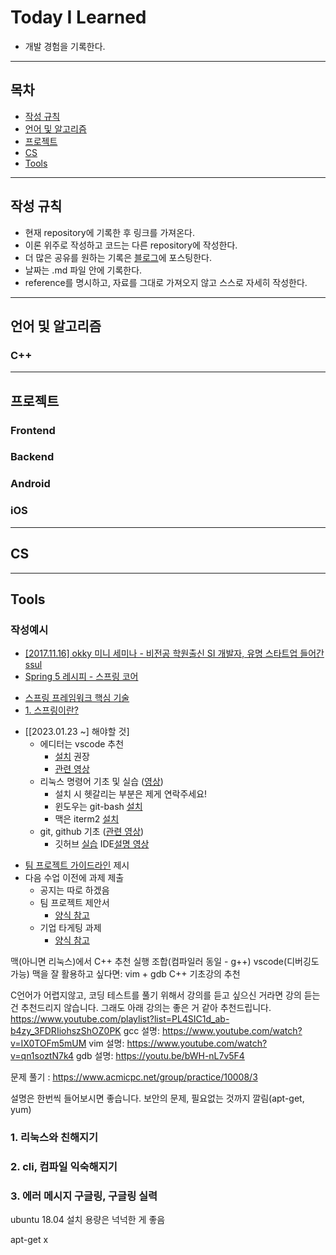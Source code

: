 # Today I Learned
* 개발 경험을 기록한다.

---

## 목차

* [작성 규칙](#작성-규칙)
* [언어 및 알고리즘](#언어-및-알고리즘)
* [프로젝트](#프로젝트)
* [CS](#CS)
* [Tools](#Tools)

---

## 작성 규칙

* 현재 repository에 기록한 후 링크를 가져온다.
* 이론 위주로 작성하고 코드는 다른 repository에 작성한다.
* 더 많은 공유를 원하는 기록은 [블로그](https://nali.tistory.com/)에 포스팅한다.
* 날짜는 .md 파일 안에 기록한다.
* reference를 명시하고, 자료를 그대로 가져오지 않고 스스로 자세히 작성한다.

---

## 언어 및 알고리즘

### C++
---

## 프로젝트

### Frontend
### Backend
### Android
### iOS

---

## CS

---

## Tools

### 작성예시
* [[2017.11.16] okky 미니 세미나 - 비전공 학원출신 SI 개발자, 유명 스타트업 들어간 ssul](https://github.com/namjunemy/TIL/blob/master/SeminarAndConference/20171116_okky_mini_seminar_woowahan_bros_lee.md)
* [Spring 5 레시피 - 스프링 코어](https://github.com/namjunemy/TIL/blob/master/Spring/spring_5_recipes_2_spring_core.md)
- [스프링 프레임워크 핵심 기술](https://github.com/namjunemy/TIL/blob/master/Spring/spring_framework_core.md)
- [1. 스프링이란?](https://github.com/namjunemy/TIL/blob/master/Spring/what_is_spring.md)

* [[2023.01.23 ~] 해야할 것]
    - 에디터는 vscode 추천 
        - [설치](https://webruden.tistory.com/212) 권장
        - [관련 영상](https://www.youtube.com/watch?v=iNXTXefTsrs)
    - 리눅스 명령어 기초 및 실습 ([영상](https://www.youtube.com/watch?v=DkpmcTRGmt4))
        - 설치 시 헷갈리는 부분은 제게 연락주세요!
        - 윈도우는 git-bash [설치](https://gabii.tistory.com/entry/Git-Git-Bash-219-%EC%84%A4%EC%B9%98%ED%95%98%EA%B8%B0)
        - 맥은 iterm2 [설치](https://www.youtube.com/watch?v=mpea_CtJWyI)
    - git, github 기초 ([관련 영상](https://www.youtube.com/watch?v=YFNQwo7iTNc))
        - 깃허브 [실습](https://www.youtube.com/watch?v=rhP5pseOJc0)
    IDE[설명 영상](https://youtu.be/gxfixv1VOxY)
- [팀 프로젝트 가이드라인](https://github.com/peterhyun1234/2021_winter_DJC/blob/main/week_1/files/team_project_guidelines.md) 제시
- 다음 수업 이전에 과제 제출
    - 공지는 따로 하겠음
    - 팀 프로젝트 제안서
        - [양식 참고](https://github.com/peterhyun1234/2021_winter_DJC/blob/main/week_1/files/team_project_proposal.md)
    - 기업 타게팅 과제
        - [양식 참고](https://github.com/peterhyun1234/2021_winter_DJC/blob/main/week_1/files/desired_enterprise_document.md)

맥(아니면 리눅스)에서 C++ 추천 실행 조합(컴파일러 동일 - g++)
vscode(디버깅도 가능)
맥을 잘 활용하고 싶다면: vim + gdb
C++ 기초강의 추천

C언어가 어렵지않고, 코딩 테스트를 풀기 위해서 강의를 듣고 싶으신 거라면 강의 듣는 건 추천드리지 않습니다.
그래도 아래 강의는 좋은 거 같아 추천드립니다.
https://www.youtube.com/playlist?list=PL4SIC1d_ab-b4zy_3FDRIiohszShOZ0PK
gcc 설명: https://www.youtube.com/watch?v=IX0TOFm5mUM
vim 설명: https://www.youtube.com/watch?v=qn1soztN7k4
gdb 설명: https://youtu.be/bWH-nL7v5F4

문제 풀기 : https://www.acmicpc.net/group/practice/10008/3


설명은 한번씩 들어보시면 좋습니다.
보안의 문제, 필요없는 것까지 깔림(apt-get, yum)
### 1. 리눅스와 친해지기
### 2. cli, 컴파일 익숙해지기
### 3. 에러 메시지 구글링, 구글링 실력

ubuntu 18.04 설치
용량은 넉넉한 게 좋음

apt-get x 